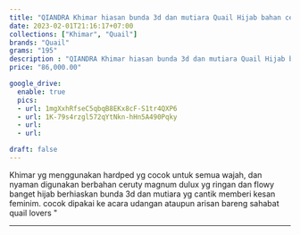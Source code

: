 ```yaml
---
title: "QIANDRA Khimar hiasan bunda 3d dan mutiara Quail Hijab bahan ceruty"
date: 2023-02-01T21:16:17+07:00
collections: ["Khimar", "Quail"]
brands: "Quail"
grams: "195"
description : "QIANDRA Khimar hiasan bunda 3d dan mutiara Quail Hijab bahan ceruty"
price: "86,000.00"

google_drive:
  enable: true
  pics:
  - url: 1mgXxhRfseC5qbqB8EKx8cF-S1tr4QXP6
  - url: 1K-79s4rzgl572qYtNkn-hHn5A490Pqky
  - url: 
  - url: 

draft: false
---
```


Khimar yg menggunakan  hardped yg cocok untuk semua wajah, dan nyaman digunakan 
berbahan ceruty magnum dulux yg ringan dan flowy banget 
hijab berhiaskan bunda 3d dan mutiara yg cantik memberi kesan feminim. cocok dipakai ke acara udangan ataupun arisan bareng sahabat quail lovers "

------    
 

